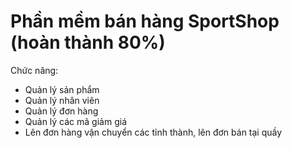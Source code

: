 # Phần mềm bán hàng SportShop (hoàn thành 80%)
Chức năng:
- Quản lý sản phẩm
- Quản lý nhân viên
- Quản lý đơn hàng
- Quản lý các mã giảm giá
- Lên đơn hàng vận chuyển các tỉnh thành, lên đơn bán tại quầy

